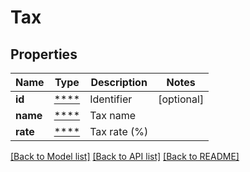 # Tax

## Properties
Name | Type | Description | Notes
------------ | ------------- | ------------- | -------------
**id** | [****](.md) | Identifier | [optional] 
**name** | [****](.md) | Tax name | 
**rate** | [****](.md) | Tax rate (%) | 

[[Back to Model list]](../../README.md#documentation-for-models) [[Back to API list]](../../README.md#documentation-for-api-endpoints) [[Back to README]](../../README.md)

